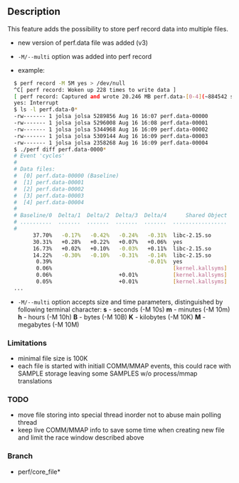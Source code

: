 ## Description
This feature adds the possibility to store perf record data
into multiple files.

- new version of perf.data file was added (v3)
- `-M/--multi` option was added into perf record

- example:
```sh
  $ perf record -M 5M yes > /dev/null
  ^C[ perf record: Woken up 228 times to write data ]
  [ perf record: Captured and wrote 20.246 MB perf.data-[0-4](~884542 samples) ]
  yes: Interrupt
  $ ls -l perf.data-0*
  -rw------- 1 jolsa jolsa 5289856 Aug 16 16:07 perf.data-00000
  -rw------- 1 jolsa jolsa 5296008 Aug 16 16:08 perf.data-00001
  -rw------- 1 jolsa jolsa 5344968 Aug 16 16:09 perf.data-00002
  -rw------- 1 jolsa jolsa 5309144 Aug 16 16:09 perf.data-00003
  -rw------- 1 jolsa jolsa 2358268 Aug 16 16:09 perf.data-00004
  $ ./perf diff perf.data-0000*
  # Event 'cycles'
  #
  # Data files:
  #  [0] perf.data-00000 (Baseline)
  #  [1] perf.data-00001
  #  [2] perf.data-00002
  #  [3] perf.data-00003
  #  [4] perf.data-00004
  #
  # Baseline/0  Delta/1  Delta/2  Delta/3  Delta/4      Shared Object                                      Symbol
  # ..........  .......  .......  .......  .......  .................  ..........................................
  #
        37.70%   -0.17%   -0.42%   -0.24%   -0.31%  libc-2.15.so       [.] _IO_file_xsputn@@GLIBC_2.2.5        
        30.31%   +0.28%   +0.22%   +0.07%   +0.06%  yes                [.] main                                
        16.73%   +0.02%   +0.10%   -0.03%   +0.11%  libc-2.15.so       [.] __strlen_sse2                       
        14.22%   -0.30%   -0.10%   -0.31%   -0.14%  libc-2.15.so       [.] fputs_unlocked                      
         0.39%                              -0.01%  yes                [.] fputs_unlocked@plt                  
         0.06%                                      [kernel.kallsyms]  [k] system_call                         
         0.06%                     +0.01%           [kernel.kallsyms]  [k] __srcu_read_lock                    
         0.05%                     +0.01%           [kernel.kallsyms]  [k] __srcu_read_unlock                  
  ...

```

- `-M/--multi` option accepts size and time parameters, distinguished by following terminal character:
  **s** - seconds   (-M 10s)
  **m** - minutes   (-M 10m)
  **h** - hours     (-M 10h)
  **B** - bytes     (-M 10B)
  **K** - kilobytes (-M 10K)
  **M** - megabytes (-M 10M)

### Limitations

- minimal file size is 100K
- each file is started with initiall COMM/MMAP events, this could race with SAMPLE storage leaving some SAMPLES w/o process/mmap translations

### TODO

- move file storing into special thread inorder not to abuse main polling thread
- keep live COMM/MMAP info to save some time when creating new file and limit the race window described above

### Branch
- perf/core_file*
